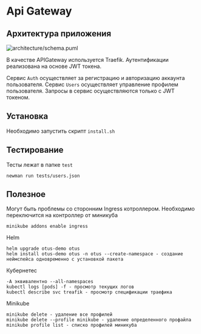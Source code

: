 # Api Gateway

## Архитектура приложения

![architecture/schema.puml](http://www.plantuml.com/plantuml/proxy?fmt=svg&src=https://github.com/maxfire82/otus-microservices-course/blob/main/Lesson15/architecture/schema.puml)

В качестве APIGateway используется Traefik.
Аутентификации реализована на основе JWT токена.

Сервис `Auth` осуществляет за регистрацию и авторизацию аккаунта пользователя.
Сервис `Users` осуществляет управление профилем пользователя. Запросы в сервис осуществляются только с JWT токеном.

## Установка

Необходимо запустить скрипт `install.sh`

## Тестирование

Тесты лежат в папке `test`

```shell
newman run tests/users.json
```

## Полезное

Могут быть проблемы со сторонним Ingress котроллером. Необходимо переключится на контроллер от миникуба

```shell
minikube addons enable ingress
```

Helm

```shell
helm upgrade otus-demo otus
helm install otus-demo otus -n otus --create-namespace - создание неймспейса одновременно с установкой пакета
```

Кубернетес

```shell
-A эквивалентно --all-namespaces
kubectl logs [pods] -f - просмотр текущих логов
kubectl describe svc treafik - просмотр спецификации траефика
```

Minikube

```shell
minikube delete - удаление все профилей
minikube delete --profile minikube - удаление определенного профайла
minikube profile list - списко профилей миникуба
```
